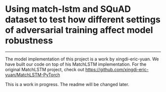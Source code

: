 # Using match-lstm and SQuAD dataset to test how different settings of adversarial training affect model robustness
--------------------------------------------------------------------------------
The model implementation of this project is a work by xingdi-eric-yuan. We have built our code on top of his MatchLSTM implementation.
For the original MatchLSTM project, check out https://github.com/xingdi-eric-yuan/MatchLSTM-PyTorch

This is a work in progress. The readme will be changed later.
